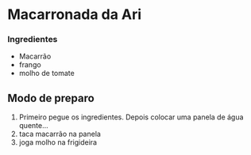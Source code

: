 # Macarronada da Ari 
### Ingredientes

 - Macarrão
 - frango
 - molho de tomate

## Modo de preparo

1. Primeiro pegue os ingredientes. Depois colocar uma panela de água quente...
2. taca macarrão na panela
3. joga molho na frigideira





